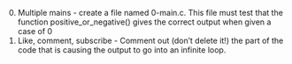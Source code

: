 0. Multiple mains - create a file named 0-main.c. This file must test that the function positive_or_negative() gives the correct output when given a case of 0
1. Like, comment, subscribe - Comment out (don’t delete it!) the part of the code that is causing the output to go into an infinite loop.

